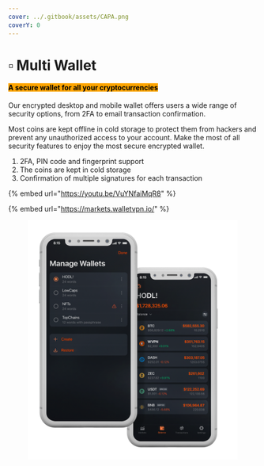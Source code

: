```yaml
---
cover: ../.gitbook/assets/CAPA.png
coverY: 0
---
```


# ▫ Multi Wallet

#### <mark style="background-color:orange;">A secure wallet for all your cryptocurrencies</mark>&#x20;

Our encrypted desktop and mobile wallet offers users a wide range of security options, from 2FA to email transaction confirmation.

Most coins are kept offline in cold storage to protect them from hackers and prevent any unauthorized access to your account. Make the most of all security features to enjoy the most secure encrypted wallet.

1. 2FA, PIN code and fingerprint support
2. The coins are kept in cold storage
3. Confirmation of multiple signatures for each transaction

{% embed url="https://youtu.be/VuYNfaiMqR8" %}

{% embed url="https://markets.walletvpn.io/" %}

<figure><img src="../.gitbook/assets/Multi Wallet.png" alt=""><figcaption></figcaption></figure>

